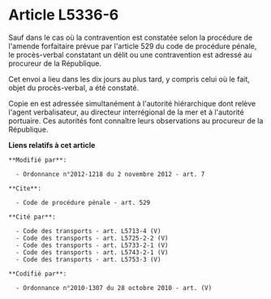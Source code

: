 # Article L5336-6

Sauf dans le cas où la contravention est constatée selon la procédure de l'amende forfaitaire prévue par l'article 529 du
code de procédure pénale, le procès-verbal constatant un délit ou une contravention est adressé au procureur de la
République.

Cet envoi a lieu dans les dix jours au plus tard, y compris celui où le fait, objet du procès-verbal, a été constaté.

Copie en est adressée simultanément à l'autorité hiérarchique dont relève l'agent verbalisateur, au directeur interrégional
de la mer et à l'autorité portuaire. Ces autorités font connaître leurs observations au procureur de la République.

**Liens relatifs à cet article**

	**Modifié par**:

	  - Ordonnance n°2012-1218 du 2 novembre 2012 - art. 7

	**Cite**:

	  - Code de procédure pénale - art. 529

	**Cité par**:

	  - Code des transports - art. L5713-4 (V)
	  - Code des transports - art. L5725-2-2 (V)
	  - Code des transports - art. L5733-2-1 (V)
	  - Code des transports - art. L5743-2-1 (V)
	  - Code des transports - art. L5753-3 (V)

	**Codifié par**:

	  - Ordonnance n°2010-1307 du 28 octobre 2010 - art. (V)
